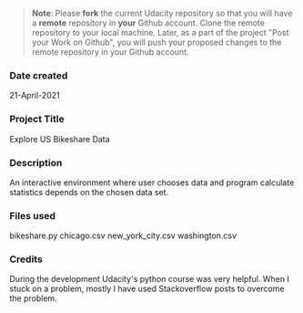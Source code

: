 >**Note**: Please **fork** the current Udacity repository so that you will have a **remote** repository in **your** Github account. Clone the remote repository to your local machine. Later, as a part of the project "Post your Work on Github", you will push your proposed changes to the remote repository in your Github account.

### Date created
21-April-2021

### Project Title
Explore US Bikeshare Data

### Description
An interactive environment where user chooses data and program calculate statistics depends on the chosen data set.

### Files used
bikeshare.py
chicago.csv
new_york_city.csv
washington.csv

### Credits
During the development Udacity's python course was very helpful.
When I stuck on a problem, mostly I have used Stackoverflow posts to overcome the problem.
